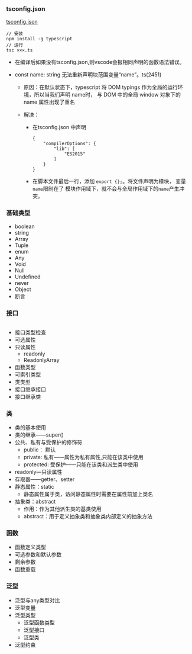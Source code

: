 ### tsconfig.json

[tsconfig.json](https://www.tslang.cn/docs/handbook/compiler-options.html)

```
// 安装
npm install -g typescript
// 运行
tsc ×××.ts
```

- 在编译后如果没有tsconfig.json,则vscode会报相同声明的函数语法错误。

- const name: string 无法重新声明块范围变量“name”。ts(2451)

  - 原因：在默认状态下，typescript 将 DOM typings 作为全局的运行环境，所以当我们声明 name时， 与 DOM 中的全局 window 对象下的 name 属性出现了重名

  - 解决：

    - 在tsconfig.json 中声明

      ```
      {
          "compilerOptions": {
              "lib": [
                  "ES2015"
              ]
          }
      }
      ```

    - 在脚本文件最后一行，添加 `export {};`。将文件声明为模块， 变量`name`限制在了 模块作用域下，就不会与全局作用域下的`name`产生冲突。

### 基础类型

- boolean
- string
- Array
- Tuple
- enum
- Any
- Void
- Null
- Undefined
- never
- Object
- 断言

### 接口

```

```

- 接口类型检查
- 可选属性
- 只读属性
  - readonly
  - ReadonlyArray<T>
- 函数类型
- 可索引类型
- 类类型
- 接口继承接口
- 接口继承类



### 类

- 类的基本使用
- 类的继承——super()
- 公共、私有与受保护的修饰符
  - public： 默认
  - private: 私有——属性为私有属性,只能在该类中使用
  - protected: 受保护——只能在该类和派生类中使用
- readonly—只读属性
- 存取器——getter、setter
- 静态属性：static
  - 静态属性属于类，访问静态属性时需要在属性前加上类名
- 抽象类：abstract
  - 作用：作为其他派生类的基类使用
  - abstract：用于定义抽象类和抽象类内部定义的抽象方法

### 函数

- 函数定义类型
- 可选参数和默认参数
- 剩余参数
- 函数重载

### 泛型

- 泛型与any类型对比
- 泛型变量
- 泛型类型
  - 泛型函数类型
  - 泛型接口
  - 泛型类
- 泛型约束

